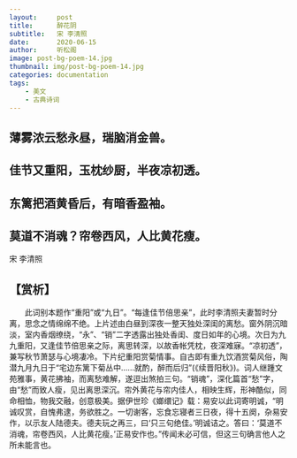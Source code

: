```yaml
---
layout:     post
title:      醉花阴
subtitle:   宋 李清照
date:       2020-06-15
author:     听松阁
image: post-bg-poem-14.jpg
thumbnail: img/post-bg-poem-14.jpg
categories: documentation
tags:
    - 美文
    - 古典诗词
---
```


## 薄雾浓云愁永昼，瑞脑消金兽。
## 佳节又重阳，玉枕纱厨，半夜凉初透。

## 东篱把酒黄昏后，有暗香盈袖。
## 莫道不消魂？帘卷西风，人比黄花瘦。

宋 李清照

## 【赏析】
　　此词别本题作“重阳”或“九日”。“每逢佳节倍思亲”，此时李清照夫妻暂时分离，思念之情绵绵不绝。上片述由白昼到深夜一整天独处深闺的离愁。窗外阴沉暗淡，室内香烟缭绕，“永”、“销”二字透露出独处香闺、度日如年的心境。次日为九九重阳，又逢佳节倍思亲之际，离思转深，以故香帐凭枕，夜深难寐。“凉初透”，兼写秋节萧瑟与心境凄冷。下片纪重阳赏菊情事。自古即有重九饮酒赏菊风俗，陶潜九月九日于“宅边东篱下菊丛中……就酌，醉而后归”(《续晋阳秋》)。词人继踵文苑雅事，黄花拂袖，而离愁难解，遂逗出煞拍三句。“销魂”，深化篇首“愁”字，由“愁”而致人瘦，见出离思深沉。帘外黄花与帘内佳人，相映生辉，形神酷似，同命相恤，物我交融，创意极美。据伊世珍《嫏缳记》载：易安以此词寄明诚，“明诚叹赏，自愧弗逮，务欲胜之。一切谢客，忘食忘寝者三日夜，得十五阕，杂易安作，以示友人陆德夫。德夫玩之再三，曰‘只三句绝佳。’明诚诘之。答曰：‘莫道不消魂，帘卷西风，人比黄花瘦。’正易安作也。”传闻未必可信，但这三句确言他人之所未能言也。
  
